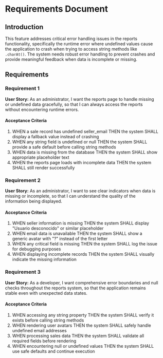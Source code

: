 # Requirements Document

## Introduction

This feature addresses critical error handling issues in the reports functionality, specifically the runtime error where undefined values cause the application to crash when trying to access string methods like `.charAt()`. The system needs robust error handling to prevent crashes and provide meaningful feedback when data is incomplete or missing.

## Requirements

### Requirement 1

**User Story:** As an administrator, I want the reports page to handle missing or undefined data gracefully, so that I can always access the reports without encountering runtime errors.

#### Acceptance Criteria

1. WHEN a sale record has undefined seller_email THEN the system SHALL display a fallback value instead of crashing
2. WHEN any string field is undefined or null THEN the system SHALL provide a safe default before calling string methods
3. WHEN data is missing from the database THEN the system SHALL show appropriate placeholder text
4. WHEN the reports page loads with incomplete data THEN the system SHALL still render successfully

### Requirement 2

**User Story:** As an administrator, I want to see clear indicators when data is missing or incomplete, so that I can understand the quality of the information being displayed.

#### Acceptance Criteria

1. WHEN seller information is missing THEN the system SHALL display "Usuario desconocido" or similar placeholder
2. WHEN email data is unavailable THEN the system SHALL show a generic avatar with "?" instead of the first letter
3. WHEN any critical field is missing THEN the system SHALL log the issue for debugging purposes
4. WHEN displaying incomplete records THEN the system SHALL visually indicate the missing information

### Requirement 3

**User Story:** As a developer, I want comprehensive error boundaries and null checks throughout the reports system, so that the application remains stable even with unexpected data states.

#### Acceptance Criteria

1. WHEN accessing any string property THEN the system SHALL verify it exists before calling string methods
2. WHEN rendering user avatars THEN the system SHALL safely handle undefined email addresses
3. WHEN processing sales data THEN the system SHALL validate all required fields before rendering
4. WHEN encountering null or undefined values THEN the system SHALL use safe defaults and continue execution
